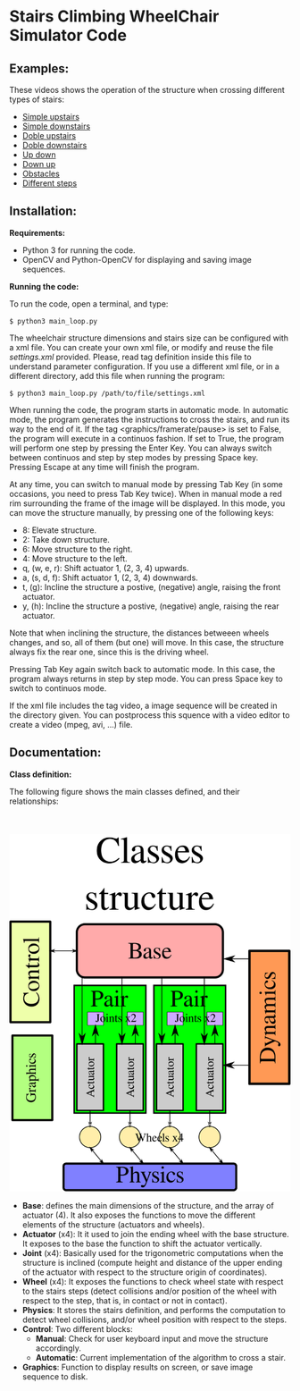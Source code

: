 # Stairs Climbing WheelChair Simulator Code

## Examples:

These videos shows the operation of the structure when crossing different types of stairs:

- [Simple upstairs](https://youtu.be/5JVE5Z-6W90)
- [Simple downstairs](https://youtu.be/L5EnwhP_i_0)
- [Doble upstairs](https://youtu.be/xWDOuWn6PaY)
- [Doble downstairs](https://youtu.be/J9GNdBwLiBI)
- [Up down](https://youtu.be/VLIcXlqMZjc)
- [Down up](https://youtu.be/QYRTae0HUY0)
- [Obstacles](https://youtu.be/dOSk67Nq8ec)
- [Different steps](https://youtu.be/A3KZjVMgG6M)

## Installation:

**Requirements:**

- Python 3 for running the code.
- OpenCV and Python-OpenCV for displaying and saving image sequences.

**Running the code:**

To run the code, open a terminal, and type:

```
$ python3 main_loop.py
```

The wheelchair structure dimensions and stairs size can be configured with a xml file. You can create your own xml file, or modify and reuse the file *settings.xml* provided. Please, read tag definition inside this file to understand parameter configuration. If you use a different xml file, or in a different directory, add this file when running the program:

```
$ python3 main_loop.py /path/to/file/settings.xml
```

When running the code, the program starts in automatic mode. In automatic mode, the program generates the instructions to cross the stairs, and run its way to the end of it. If the tag <graphics/framerate/pause> is set to False, the program will execute in a continuos fashion. If set to True, the program will perform one step by pressing the Enter Key. You can always switch between continuos and step by step modes by pressing Space key. Pressing Escape at any time will finish the program.


At any time, you can switch to manual mode by pressing Tab Key (in some occasions, you need to press Tab Key twice). When in manual mode a red rim surrounding the frame of the image will be displayed. In this mode, you can move the structure manually, by pressing one of the following keys:
- 8: Elevate structure.
- 2: Take down structure.
- 6: Move structure to the right.
- 4: Move structure to the left.
- q, (w, e, r): Shift actuator 1, (2, 3, 4) upwards.
- a, (s, d, f): Shift actuator 1, (2, 3, 4) downwards.
- t, (g): Incline the structure a postive, (negative) angle, raising the front actuator.
- y, (h): Incline the structure a postive, (negative) angle, raising the rear actuator.

Note that when inclining the structure, the distances betweeen wheels changes, and so, all of them (but one) will move. In this case, the structure always fix the rear one, since this is the driving wheel.

Pressing Tab Key again switch back to automatic mode. In this case, the program always returns in step by step mode. You can press Space key to switch to continuos mode.

If the xml file includes the tag video, a image sequence will be created in the directory given. You can postprocess this squence with a video editor to create a video (mpeg, avi, ...) file.

## Documentation:

**Class definition:**

The following figure shows the main classes defined, and their relationships:\
\
\
\
![Class structure](https://github.com/pedrogil1919/Structure/blob/master/Structure/docs/structure.svg)

- **Base**: defines the main dimensions of the structure, and the array of actuator (4). It also exposes the functions to move the different elements of the structure (actuators and wheels).
- **Actuator** (x4): It it used to join the ending wheel with the base structure. It exposes to the base the function to shift the actuator vertically.
- **Joint** (x4): Basically used for the trigonometric computations when the structure is inclined (compute height and distance of the upper ending of the actuator with respect to the structure origin of coordinates).
- **Wheel** (x4): It exposes the functions to check wheel state with respect to the stairs steps (detect collisions and/or position of the wheel with respect to the step, that is, in contact or not in contact).
- **Physics**: It stores the stairs definition, and performs the computation to detect wheel collisions, and/or wheel position with respect to the steps.
- **Control**: Two different blocks:
  - **Manual**: Check for user keyboard input and move the structure accordingly.
  - **Automatic**: Current implementation of the algorithm to cross a stair.
- **Graphics**: Function to display results on screen, or save image sequence to disk.
